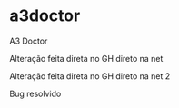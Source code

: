 # a3doctor
A3 Doctor

Alteração feita direta no GH direto na net

Alteração feita direta no GH direto na net 2

Bug resolvido
